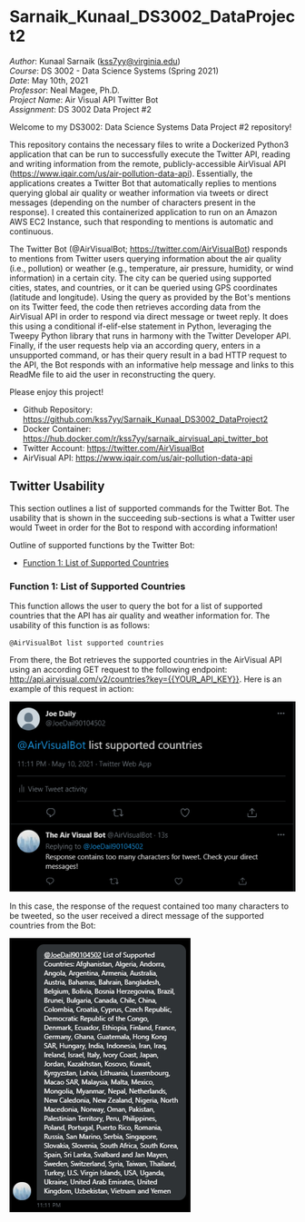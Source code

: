 # Sarnaik_Kunaal_DS3002_DataProject2

*Author*: Kunaal Sarnaik (kss7yy@virginia.edu)<br/>
*Course*: DS 3002 - Data Science Systems (Spring 2021)<br/>
*Date*: May 10th, 2021<br/>
*Professor*: Neal Magee, Ph.D.<br/>
*Project Name*: Air Visual API Twitter Bot<br/>
*Assignment*: DS 3002 Data Project #2<br/>

Welcome to my DS3002: Data Science Systems Data Project #2 repository!

This repository contains the necessary files to write a Dockerized Python3 application that can be run to successfully execute the Twitter API, reading and writing information from the remote, publicly-accessible AirVisual API (https://www.iqair.com/us/air-pollution-data-api). Essentially, the applications creates a Twitter Bot that automatically replies to mentions querying global air quality or weather information via tweets or direct messages (depending on the number of characters present in the response). I created this containerized application to run on an Amazon AWS EC2 Instance, such that responding to mentions is automatic and continuous.

The Twitter Bot (@AirVisualBot; https://twitter.com/AirVisualBot) responds to mentions from Twitter users querying information about the air quality (i.e., pollution) or weather (e.g., temperature, air pressure, humidity, or wind information) in a certain city. The city can be queried using supported cities, states, and countries, or it can be queried using GPS coordinates (latitude and longitude). Using the query as provided by the Bot's mentions on its Twitter feed, the code then retrieves according data from the AirVisual API in order to respond via direct message or tweet reply. It does this using a conditional if-elif-else statement in Python, leveraging the Tweepy Python library that runs in harmony with the Twitter Developer API. Finally, if the user requests help via an according query, enters in a unsupported command, or has their query result in a bad HTTP request to the API, the Bot responds with an informative help message and links to this ReadMe file to aid the user in reconstructing the query.

Please enjoy this project!

- Github Repository: https://github.com/kss7yy/Sarnaik_Kunaal_DS3002_DataProject2
- Docker Container: https://hub.docker.com/r/kss7yy/sarnaik_airvisual_api_twitter_bot
- Twitter Account: https://twitter.com/AirVisualBot
- AirVisual API: https://www.iqair.com/us/air-pollution-data-api

## Twitter Usability

This section outlines a list of supported commands for the Twitter Bot. The usability that is shown in the succeeding sub-sections is what a Twitter user would Tweet in order for the Bot to respond with according information!

Outline of supported functions by the Twitter Bot:

- [Function 1: List of Supported Countries](#function-1-list-of-supported-countries)

### Function 1: List of Supported Countries

This function allows the user to query the bot for a list of supported countries that the API has air quality and weather information for. The usability of this function is as follows:

```
@AirVisualBot list supported countries
```

From there, the Bot retrieves the supported countries in the AirVisual API using an according GET request to the following endpoint: http://api.airvisual.com/v2/countries?key={{YOUR_API_KEY}}. Here is an example of this request in action:

![d](./images/img_fun1.PNG)

In this case, the response of the request contained too many characters to be tweeted, so the user received a direct message of the supported countries from the Bot:

![d](./images/img_fun1response.PNG)

